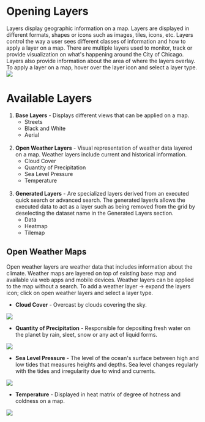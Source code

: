 # Opening Layers

Layers display geographic information on a map. Layers are displayed in different formats, shapes or icons such as images, tiles, icons, etc. Layers control the way a user sees different classes of information and how to apply a layer on a map. There are multiple layers used to monitor, track or provide visualization on what's happening around the City of Chicago. Layers also provide information about the area of where the layers overlay. To apply a layer on a map, hover over the layer icon and select a layer type.
![](./media/Layerspic_001.jpg)

# Available Layers

<ol>
	<li><b>Base Layers</b> - Displays different views that can be applied on a map.
		<ul>
			<li>Streets</li>
			<li>Black and White</li>
			<li>Aerial</li>
		</ul>
	<br>
	<li><b>Open Weather Layers</b> - Visual representation of weather data layered on a map.  Weather layers include current and historical information.
		<ul>
			<li>Cloud Cover</li>
			<li>Quantity of Precipitation</li>
			<li>Sea Level Pressure</li>
			<li>Temperature</li>
		</ul>
	<br>
	<li><b>Generated Layers</b> - Are specialized layers derived from an executed quick search or advanced search. The generated layer/s allows the executed data to act as a layer such as being removed from the grid by deselecting the dataset name in the Generated Layers section.
		<ul>
			<li>Data</li>
			<li>Heatmap</li>
			<li>Tilemap</li>
		</ul>
</ol>

## Open Weather Maps

Open weather layers are weather data that includes information about the climate. Weather maps are layered on top of existing base map and available via web apps and mobile devices. Weather layers can be applied to the map without a search. To add a weather layer -> expand the layers icon; click on open weather layers and select a layer type.

- **Cloud Cover** - Overcast by clouds covering the sky. 

![](./media/cloudy.png)

- **Quantity of Precipitation** - Responsible for depositing fresh water on the planet by rain, sleet, snow or any act of liquid forms. 

![](./media/precipitation.png)

- **Sea Level Pressure** - The level of the ocean's surface between high and low tides that measures heights and depths. Sea level changes regularly with the tides and irregularity due to wind and currents.

![](./media/slevel.jpg)

- **Temperature** - Displayed in heat matrix of degree of hotness and coldness on a map.

![](./media/tmpog.jpg)
